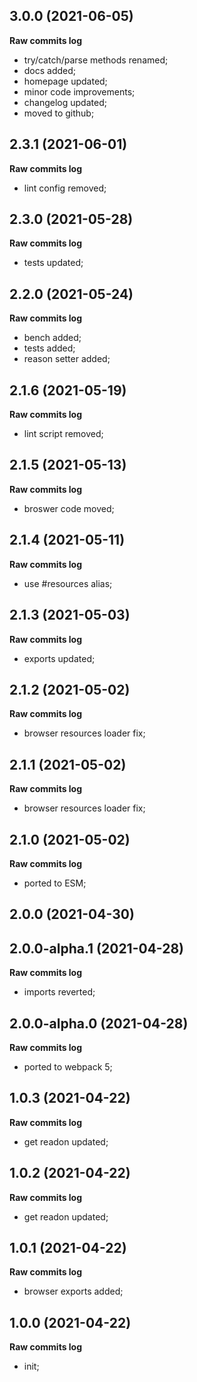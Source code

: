 ## 3.0.0 (2021-06-05)

**Raw commits log**

-   try/catch/parse methods renamed;
-   docs added;
-   homepage updated;
-   minor code improvements;
-   changelog updated;
-   moved to github;

## 2.3.1 (2021-06-01)

**Raw commits log**

-   lint config removed;

## 2.3.0 (2021-05-28)

**Raw commits log**

-   tests updated;

## 2.2.0 (2021-05-24)

**Raw commits log**

-   bench added;
-   tests added;
-   reason setter added;

## 2.1.6 (2021-05-19)

**Raw commits log**

-   lint script removed;

## 2.1.5 (2021-05-13)

**Raw commits log**

-   broswer code moved;

## 2.1.4 (2021-05-11)

**Raw commits log**

-   use #resources alias;

## 2.1.3 (2021-05-03)

**Raw commits log**

-   exports updated;

## 2.1.2 (2021-05-02)

**Raw commits log**

-   browser resources loader fix;

## 2.1.1 (2021-05-02)

**Raw commits log**

-   browser resources loader fix;

## 2.1.0 (2021-05-02)

**Raw commits log**

-   ported to ESM;

## 2.0.0 (2021-04-30)

## 2.0.0-alpha.1 (2021-04-28)

**Raw commits log**

-   imports reverted;

## 2.0.0-alpha.0 (2021-04-28)

**Raw commits log**

-   ported to webpack 5;

## 1.0.3 (2021-04-22)

**Raw commits log**

-   get readon updated;

## 1.0.2 (2021-04-22)

**Raw commits log**

-   get readon updated;

## 1.0.1 (2021-04-22)

**Raw commits log**

-   browser exports added;

## 1.0.0 (2021-04-22)

**Raw commits log**

-   init;
